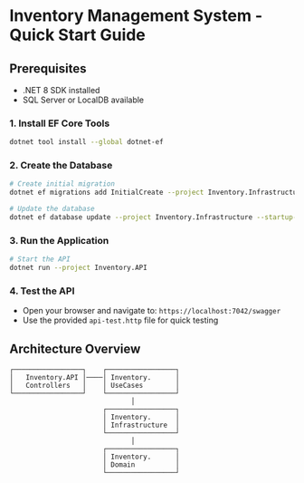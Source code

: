 # Inventory Management System - Quick Start Guide
## Prerequisites
- .NET 8 SDK installed
- SQL Server or LocalDB available

### 1. Install EF Core Tools
```bash
dotnet tool install --global dotnet-ef
```

### 2. Create the Database
```bash
# Create initial migration
dotnet ef migrations add InitialCreate --project Inventory.Infrastructure --startup-project Inventory.API

# Update the database
dotnet ef database update --project Inventory.Infrastructure --startup-project Inventory.API
```

### 3. Run the Application
```bash
# Start the API
dotnet run --project Inventory.API
```

### 4. Test the API
- Open your browser and navigate to: `https://localhost:7042/swagger`
- Use the provided `api-test.http` file for quick testing

## Architecture Overview

```
┌─────────────────┐    ┌─────────────────┐
│   Inventory.API │────│ Inventory.      │
│   Controllers   │    │ UseCases        │
└─────────────────┘    └─────────────────┘
                              │
                       ┌─────────────────┐
                       │ Inventory.      │
                       │ Infrastructure  │
                       └─────────────────┘
                              │
                       ┌─────────────────┐
                       │ Inventory.      │
                       │ Domain          │
                       └─────────────────┘
```